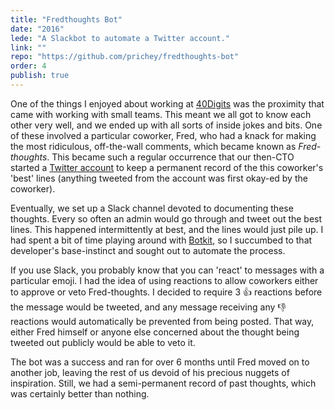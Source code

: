 ```yaml
---
title: "Fredthoughts Bot"
date: "2016"
lede: "A Slackbot to automate a Twitter account."
link: ""
repo: "https://github.com/prichey/fredthoughts-bot"
order: 4
publish: true
---
```


One of the things I enjoyed about working at
<a href="http://www.40digits.com/" target="_blank">40Digits</a> was the
proximity that came with working with small teams. This meant we all got to know
each other very well, and we ended up with all sorts of inside jokes and bits.
One of these involved a particular coworker, Fred, who had a knack for making
the most ridiculous, off-the-wall comments, which became known as
_Fred-thoughts_. This became such a regular occurrence that our then-CTO started
a <a href="https://twitter.com/FromFredsMouth" target="_blank">Twitter
account</a> to keep a permanent record of the this coworker's 'best' lines
(anything tweeted from the account was first okay-ed by the coworker).

Eventually, we set up a Slack channel devoted to documenting these thoughts.
Every so often an admin would go through and tweet out the best lines. This
happened intermittently at best, and the lines would just pile up. I had spent a
bit of time playing around with
<a href="https://botkit.ai/" target="_blank">Botkit</a>, so I succumbed to that
developer's base-instinct and sought out to automate the process.

If you use Slack, you probably know that you can 'react' to messages with a
particular emoji. I had the idea of using reactions to allow coworkers either to
approve or veto Fred-thoughts. I decided to require 3 👍 reactions before the
message would be tweeted, and any message receiving any 👎 reactions would
automatically be prevented from being posted. That way, either Fred himself or
anyone else concerned about the thought being tweeted out publicly would be able
to veto it.

The bot was a success and ran for over 6 months until Fred moved on to another
job, leaving the rest of us devoid of his precious nuggets of inspiration.
Still, we had a semi-permanent record of past thoughts, which was certainly
better than nothing.
